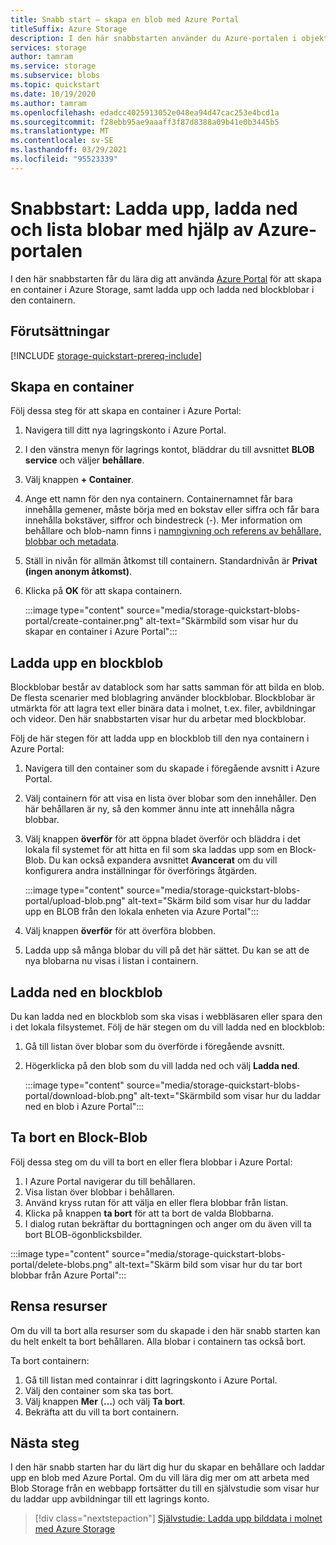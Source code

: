 ```yaml
---
title: Snabb start – skapa en blob med Azure Portal
titleSuffix: Azure Storage
description: I den här snabbstarten använder du Azure-portalen i objektlagring (Blob). Sedan använder du Azure-portalen och laddar upp en blob till Azure Storage, laddar ned en blob och listar blobarna i en container.
services: storage
author: tamram
ms.service: storage
ms.subservice: blobs
ms.topic: quickstart
ms.date: 10/19/2020
ms.author: tamram
ms.openlocfilehash: edadcc4025913052e048ea94d47cac253e4bcd1a
ms.sourcegitcommit: f28ebb95ae9aaaff3f87d8388a09b41e0b3445b5
ms.translationtype: MT
ms.contentlocale: sv-SE
ms.lasthandoff: 03/29/2021
ms.locfileid: "95523339"
---
```

# <a name="quickstart-upload-download-and-list-blobs-with-the-azure-portal"></a>Snabbstart: Ladda upp, ladda ned och lista blobar med hjälp av Azure-portalen

I den här snabbstarten får du lära dig att använda [Azure Portal](https://portal.azure.com/) för att skapa en container i Azure Storage, samt ladda upp och ladda ned blockblobar i den containern.

## <a name="prerequisites"></a>Förutsättningar

[!INCLUDE [storage-quickstart-prereq-include](../../../includes/storage-quickstart-prereq-include.md)]

## <a name="create-a-container"></a>Skapa en container

Följ dessa steg för att skapa en container i Azure Portal:

1. Navigera till ditt nya lagringskonto i Azure Portal.
2. I den vänstra menyn för lagrings kontot, bläddrar du till avsnittet **BLOB service** och väljer **behållare**.
3. Välj knappen **+ Container**.
4. Ange ett namn för den nya containern. Containernamnet får bara innehålla gemener, måste börja med en bokstav eller siffra och får bara innehålla bokstäver, siffror och bindestreck (-). Mer information om behållare och blob-namn finns i [namngivning och referens av behållare, blobbar och metadata](/rest/api/storageservices/naming-and-referencing-containers--blobs--and-metadata).
5. Ställ in nivån för allmän åtkomst till containern. Standardnivån är **Privat (ingen anonym åtkomst)**.
6. Klicka på **OK** för att skapa containern.

    :::image type="content" source="media/storage-quickstart-blobs-portal/create-container.png" alt-text="Skärmbild som visar hur du skapar en container i Azure Portal":::

## <a name="upload-a-block-blob"></a>Ladda upp en blockblob

Blockblobar består av datablock som har satts samman för att bilda en blob. De flesta scenarier med bloblagring använder blockblobar. Blockblobar är utmärkta för att lagra text eller binära data i molnet, t.ex. filer, avbildningar och videor. Den här snabbstarten visar hur du arbetar med blockblobar.

Följ de här stegen för att ladda upp en blockblob till den nya containern i Azure Portal:

1. Navigera till den container som du skapade i föregående avsnitt i Azure Portal.
1. Välj containern för att visa en lista över blobar som den innehåller. Den här behållaren är ny, så den kommer ännu inte att innehålla några blobbar.
1. Välj knappen **överför** för att öppna bladet överför och bläddra i det lokala fil systemet för att hitta en fil som ska laddas upp som en Block-Blob. Du kan också expandera avsnittet **Avancerat** om du vill konfigurera andra inställningar för överförings åtgärden.

    :::image type="content" source="media/storage-quickstart-blobs-portal/upload-blob.png" alt-text="Skärm bild som visar hur du laddar upp en BLOB från den lokala enheten via Azure Portal":::

1. Välj knappen **överför** för att överföra blobben.
1. Ladda upp så många blobar du vill på det här sättet. Du kan se att de nya blobarna nu visas i listan i containern.

## <a name="download-a-block-blob"></a>Ladda ned en blockblob

Du kan ladda ned en blockblob som ska visas i webbläsaren eller spara den i det lokala filsystemet. Följ de här stegen om du vill ladda ned en blockblob:

1. Gå till listan över blobar som du överförde i föregående avsnitt.
1. Högerklicka på den blob som du vill ladda ned och välj **Ladda ned**.

    :::image type="content" source="media/storage-quickstart-blobs-portal/download-blob.png" alt-text="Skärmbild som visar hur du laddar ned en blob i Azure Portal":::

## <a name="delete-a-block-blob"></a>Ta bort en Block-Blob

Följ dessa steg om du vill ta bort en eller flera blobbar i Azure Portal:

1. I Azure Portal navigerar du till behållaren.
1. Visa listan över blobbar i behållaren.
1. Använd kryss rutan för att välja en eller flera blobbar från listan.
1. Klicka på knappen **ta bort** för att ta bort de valda Blobbarna.
1. I dialog rutan bekräftar du borttagningen och anger om du även vill ta bort BLOB-ögonblicksbilder.

:::image type="content" source="media/storage-quickstart-blobs-portal/delete-blobs.png" alt-text="Skärm bild som visar hur du tar bort blobbar från Azure Portal":::

## <a name="clean-up-resources"></a>Rensa resurser

Om du vill ta bort alla resurser som du skapade i den här snabb starten kan du helt enkelt ta bort behållaren. Alla blobar i containern tas också bort.

Ta bort containern:

1. Gå till listan med containrar i ditt lagringskonto i Azure Portal.
1. Välj den container som ska tas bort.
1. Välj knappen **Mer** (**...**) och välj **Ta bort**.
1. Bekräfta att du vill ta bort containern.

## <a name="next-steps"></a>Nästa steg

I den här snabb starten har du lärt dig hur du skapar en behållare och laddar upp en blob med Azure Portal. Om du vill lära dig mer om att arbeta med Blob Storage från en webbapp fortsätter du till en självstudie som visar hur du laddar upp avbildningar till ett lagrings konto.

> [!div class="nextstepaction"]
> [Självstudie: Ladda upp bilddata i molnet med Azure Storage](storage-upload-process-images.md)